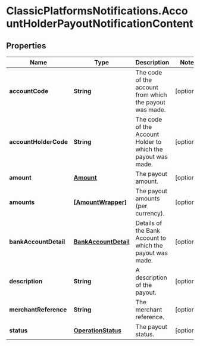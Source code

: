 # ClassicPlatformsNotifications.AccountHolderPayoutNotificationContent

## Properties

Name | Type | Description | Notes
------------ | ------------- | ------------- | -------------
**accountCode** | **String** | The code of the account from which the payout was made. | [optional] 
**accountHolderCode** | **String** | The code of the Account Holder to which the payout was made. | [optional] 
**amount** | [**Amount**](Amount.md) | The payout amount. | [optional] 
**amounts** | [**[AmountWrapper]**](AmountWrapper.md) | The payout amounts (per currency). | [optional] 
**bankAccountDetail** | [**BankAccountDetail**](BankAccountDetail.md) | Details of the Bank Account to which the payout was made. | [optional] 
**description** | **String** | A description of the payout. | [optional] 
**merchantReference** | **String** | The merchant reference. | [optional] 
**status** | [**OperationStatus**](OperationStatus.md) | The payout status. | [optional] 


